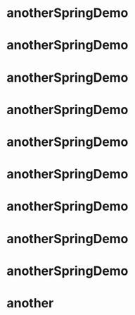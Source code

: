 # anotherSpringDemo
# anotherSpringDemo
# anotherSpringDemo
# anotherSpringDemo
# anotherSpringDemo
# anotherSpringDemo
# anotherSpringDemo
# anotherSpringDemo
# anotherSpringDemo
# another

